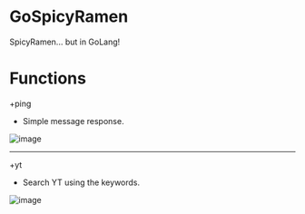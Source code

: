 # GoSpicyRamen
SpicyRamen... but in GoLang!

# Functions
+ping
- Simple message response.

![image](https://user-images.githubusercontent.com/34374766/156901072-b6a69283-255b-4c5b-8fa9-222d26a9cb42.png)

---
+yt <keyword>
- Search YT using the keywords.
  
![image](https://user-images.githubusercontent.com/34374766/156901089-efa18dc4-a066-40a8-acd0-00121f01bf63.png)

